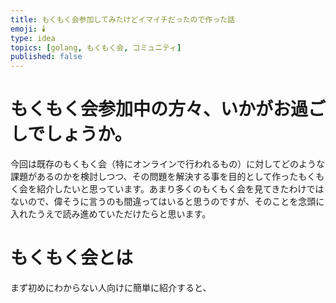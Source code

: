```yaml
---
title: もくもく会参加してみたけどイマイチだったので作った話
emoji: 🕯️
type: idea
topics: [golang, もくもく会, コミュニティ]
published: false
---
```


# もくもく会参加中の方々、いかがお過ごしでしょうか。

今回は既存のもくもく会（特にオンラインで行われるもの）に対してどのような課題があるのかを検討しつつ、その問題を解決する事を目的として作ったもくもく会を紹介したいと思っています。あまり多くのもくもく会を見てきたわけではないので、偉そうに言うのも間違ってはいると思うのですが、そのことを念頭に入れたうえで読み進めていただけたらと思います。

# もくもく会とは
まず初めにわからない人向けに簡単に紹介すると、
